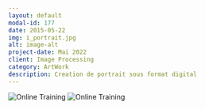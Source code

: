 ```yaml
---
layout: default
modal-id: 177
date: 2015-05-22
img: i_portrait.jpg
alt: image-alt
project-date: Mai 2022
client: Image Processing
category: ArtWork
description: Creation de portrait sous format digital
---
```

<img src="{{ site.baseurl }}/img/portfolio/p1.jpg" class="img-responsive" alt="Online Training">
<img src="{{ site.baseurl }}/img/portfolio/p2.jpg" class="img-responsive" alt="Online Training">